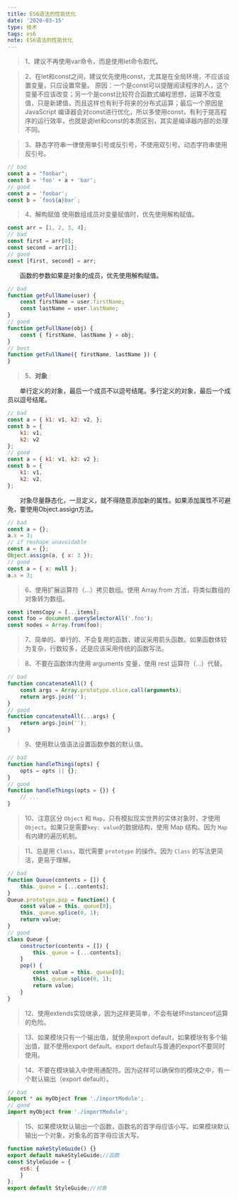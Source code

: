 ```yaml
---
title: ES6语法的性能优化
date: '2020-03-15'
type: 技术
tags: es6
note: ES6语法的性能优化
---
```

>1、建议不再使用var命令，而是使用let命令取代。

>2、在let和const之间，建议优先使用const，尤其是在全局环境，不应该设置变量，只应设置常量。
原因：一个是const可以提醒阅读程序的人，这个变量不应该改变；另一个是const比较符合函数式编程思想，运算不改变值，只是新建值，而且这样也有利于将来的分布式运算；最后一个原因是 JavaScript 编译器会对const进行优化，所以多使用const，有利于提高程序的运行效率，也就是说let和const的本质区别，其实是编译器内部的处理不同。

>3、静态字符串一律使用单引号或反引号，不使用双引号。动态字符串使用反引号。
```js
// bad
const a = "foobar";
const b = 'foo' + a + 'bar';
// good
const a = 'foobar';
const b = `foo${a}bar`;
```       
>4、解构赋值
使用数组成员对变量赋值时，优先使用解构赋值。
```js
const arr = [1, 2, 3, 4];
// bad
const first = arr[0];
const second = arr[1];
// good
const [first, second] = arr;
```
&#8195;&#8195;函数的参数如果是对象的成员，优先使用解构赋值。
```js
// bad
function getFullName(user) {
    const firstName = user.firstName;
    const lastName = user.lastName;
}
// good
function getFullName(obj) {
    const { firstName, lastName } = obj;
}
// best
function getFullName({ firstName, lastName }) {
}
```
>5、**对象**

&#8195;&#8195;单行定义的对象，最后一个成员不以逗号结尾。多行定义的对象，最后一个成员以逗号结尾。
```js
// bad
const a = { k1: v1, k2: v2, };
const b = {
    k1: v1,
    k2: v2
};
// good
const a = { k1: v1, k2: v2 };
const b = {
    k1: v1,
    k2: v2,
};
```
&#8195;&#8195;对象尽量静态化，一旦定义，就不得随意添加新的属性。如果添加属性不可避免，要使用Object.assign方法。
```js
// bad
const a = {};
a.x = 3;
// if reshape unavoidable
const a = {};
Object.assign(a, { x: 3 });
// good
const a = { x: null };
a.x = 3;
```
>6、使用扩展运算符（...）拷贝数组。使用 Array.from 方法，将类似数组的对象转为数组。
```js
const itemsCopy = [...items];
const foo = document.querySelectorAll('.foo');
const nodes = Array.from(foo);
```   
>7、简单的、单行的、不会复用的函数，建议采用箭头函数。如果函数体较为复杂，行数较多，还是应该采用传统的函数写法。   

>8、不要在函数体内使用 arguments 变量，使用 rest 运算符（...）代替。
```js
// bad
function concatenateAll() {
    const args = Array.prototype.slice.call(arguments);
    return args.join('');
}
// good
function concatenateAll(...args) {
    return args.join('');
}
```
>9、使用默认值语法设置函数参数的默认值。
```js
// bad
function handleThings(opts) {
    opts = opts || {};
}
// good
function handleThings(opts = {}) {
    // ...
}
```
>10、注意区分 `Object` 和 `Map`，只有模拟现实世界的实体对象时，才使用 `Object`。如果只是需要`key: value`的数据结构，使用 Map 结构。因为 `Map` 有内建的遍历机制。

>11、总是用 `Class`，取代需要 `prototype` 的操作。因为 `Class` 的写法更简洁，更易于理解。
```js
// bad
function Queue(contents = []) {
    this._queue = [...contents];
}
Queue.prototype.pop = function() {
    const value = this._queue[0];
    this._queue.splice(0, 1);
    return value;
}
// good
class Queue {
    constructor(contents = []) {
        this._queue = [...contents];
    }
    pop() {
        const value = this._queue[0];
        this._queue.splice(0, 1);
        return value;
    }
}
```
>12、使用extends实现继承，因为这样更简单，不会有破坏instanceof运算的危险。

>13、如果模块只有一个输出值，就使用export default，如果模块有多个输出值，就不使用export default。export default与普通的export不要同时使用。

>14、不要在模块输入中使用通配符。因为这样可以确保你的模块之中，有一个默认输出（export default）。
```js
// bad
import * as myObject from './importModule';
// good
import myObject from './importModule';
```
>15、如果模块默认输出一个函数，函数名的首字母应该小写。如果模块默认输出一个对象，对象名的首字母应该大写。
```js
function makeStyleGuide() {}
export default makeStyleGuide;//函数
const StyleGuide = {
    es6: {
    }
};
export default StyleGuide;//对象
```